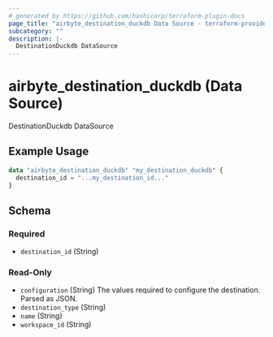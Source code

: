 ```yaml
---
# generated by https://github.com/hashicorp/terraform-plugin-docs
page_title: "airbyte_destination_duckdb Data Source - terraform-provider-airbyte"
subcategory: ""
description: |-
  DestinationDuckdb DataSource
---
```


# airbyte_destination_duckdb (Data Source)

DestinationDuckdb DataSource

## Example Usage

```terraform
data "airbyte_destination_duckdb" "my_destination_duckdb" {
  destination_id = "...my_destination_id..."
}
```

<!-- schema generated by tfplugindocs -->
## Schema

### Required

- `destination_id` (String)

### Read-Only

- `configuration` (String) The values required to configure the destination. Parsed as JSON.
- `destination_type` (String)
- `name` (String)
- `workspace_id` (String)
